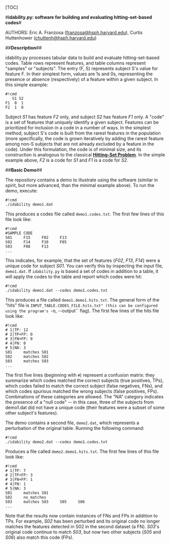 [TOC]

#**idability.py: software for building and evaluating hitting-set-based codes**#

AUTHORS: Eric A. Franzosa (franzosa@hsph.harvard.edu), Curtis Huttenhower (chuttenh@hsph.harvard.edu)

##**Description**##

idability.py processes tabular data to build and evaluate hitting-set-based codes. Table rows represent features, and table columns represent "samples" or "subjects". The entry (F, S) represents subject S's value for feature F. In their simplest form, values are 1s and 0s, representing the presence or absence (respectively) of a feature within a given subject. In this simple example:

```
#!cmd
   S1 S2
F1  0  1
F2  1  0
```

Subject *S1* has feature *F2* only, and subject *S2* has feature *F1* only. A "code" is a set of features that uniquely identify a given subject. Features can be prioritized for inclusion in a code in a number of ways. In the simplest method, subject S's code is built from the rarest features in the population (more specifically, the code is grown iteratively by adding the rarest feature among non-S subjects that are not already excluded by a feature in the code). Under this formulation, the code is of minimal size, and its construction is analogous to the classical [**Hitting-Set Problem**](http://en.wikipedia.org/wiki/Set_cover_problem#Hitting_set_formulation). In the simple example above, *F2* is a code for *S1* and *F1* is a code for *S2*.

##**Basic Demo**##

The repository contains a demo to illustrate using the software (similar in spirit, but more advanced, than the minimal example above). To run the demo, execute:

```
#!cmd
./idability demo1.dat
```

This produces a codes file called ``demo1.codes.txt``. The first few lines of this file look like:

```
#!cmd
#SAMPLE CODE
S01     F15     F02     F13
S02     F14     F10     F05
S03     F08     F13
...
```

This indicates, for example, that the set of features {*F02*, *F13*, *F14*} were a unique code for subject *S01*. You can verify this by inspecting the input file, ``demo1.dat``. If ``idability.py`` is based a set of codes in addition to a table, it will apply the codes to the table and report which codes were hit:

```
#!cmd
./idability demo1.dat --codes demo1.codes.txt
```

This produces a file called ``demo1.demo1.hits.txt``. The general form of the "hits" file is ``INPUT_TABLE.CODES_FILE.hits.txt" (this can be configured using the program's ``-o, --output`` flag). The first few lines of the hits file look like:

```
#!cmd
# 1|TP: 12
# 2|TP+FP: 0
# 3|FN+FP: 0
# 4|FN: 0
# 5|NA: 3
S01     matches S01
S02     matches S02
S03     matches S03
...
```

The first five lines (beginning with ``#``) represent a confusion matrix: they summarize which codes matched the correct subjects (true positives, TPs), which codes failed to match the correct subject (false negatives, FNs), and which codes spurious matched the wrong subjects (false positives, FPs). Combinations of these categories are allowed. The "NA" category indicates the presence of a "null code" -- in this case, three of the subjects from demo1.dat did not have a unique code (their features were a subset of some other subject's features).

The demo contains a second file, ``demo2.dat``, which represents a perturbation of the original table. Running the following command:

```
#!cmd
./idability demo2.dat --codes demo1.codes.txt
```

Produces a file called ``demo2.demo1.hits.txt``. The first few lines of this file look like:

```
#!cmd
# 1|TP: 7
# 2|TP+FP: 3
# 3|FN+FP: 1
# 4|FN: 1
# 5|NA: 3
S01     matches S01
S02     no_matches
S03     matches S03     S05     S06
...
```

Note that the results now contain instances of FNs and FPs in addition to TPs. For example, *S02* has been perturbed and its original code no longer matches the features detected in S02 in the second dataset (a FN). *S03*'s original code continue to match *S03*, but now two other subjects (*S05* and *S06*) also match this code (FPs).

